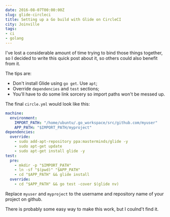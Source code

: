 ```yaml
---
date: 2016-08-07T00:00:00Z
slug: glide-circleci
title: Setting up a Go build with Glide on CircleCI
city: Joinville
tags:
- ci
- golang
---
```


I've lost a considerable amount of time trying to bind those things together,
so I decided to write this quick post about it, so others could also benefit
from it.

<!--more-->

The tips are:

- Don't install Glide using `go get`. Use `apt`;
- Override `dependencies` and `test` sections;
- You'll have to do some link sorcery so import paths won't be messed up.

The final `circle.yml` would look like this:

```yaml
machine:
  environment:
    IMPORT_PATH: "/home/ubuntu/.go_workspace/src/github.com/myuser"
    APP_PATH: "$IMPORT_PATH/myproject"
dependencies:
  override:
    - sudo add-apt-repository ppa:masterminds/glide -y
    - sudo apt-get update
    - sudo apt-get install glide -y
test:
  pre:
    - mkdir -p "$IMPORT_PATH"
    - ln -sf "$(pwd)" "$APP_PATH"
    - cd "$APP_PATH" && glide install
  override:
    - cd "$APP_PATH" && go test -cover $(glide nv)
```

Replace `myuser` and `myproject` to the username and repository name of your
project on github.

There is probably some easy way to make this work, but I coulnd't find it.
